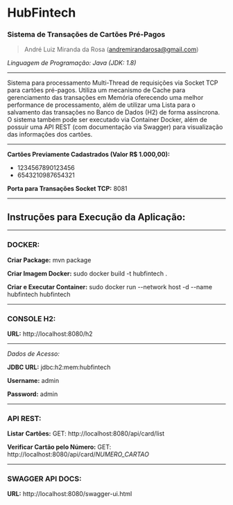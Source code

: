 # HubFintech
### Sistema de Transações de Cartões Pré-Pagos
> André Luiz Miranda da Rosa (andremirandarosa@gmail.com)

*Linguagem de Programação: Java (JDK: 1.8)*

------------

Sistema para processamento Multi-Thread de requisições via Socket TCP para cartões pré-pagos. Utiliza um mecanismo de Cache para gerenciamento das transações em Memória oferecendo uma melhor performance de processamento, além de utilizar uma Lista para o salvamento das transações no Banco de Dados (H2) de forma assíncrona. O sistema também pode ser executado via Container Docker, além de possuir uma API REST (com documentação via Swagger) para visualização das informações dos cartões.

------------

**Cartões Previamente Cadastrados (Valor R$ 1.000,00):**
- 1234567890123456
- 6543210987654321

**Porta para Transações Socket TCP:** 8081

------------

## Instruções para Execução da Aplicação:

------------
### DOCKER:

**Criar Package:** mvn package

**Criar Imagem Docker:** sudo docker build -t hubfintech .

**Criar e Executar Container:** sudo docker run --network host -d --name hubfintech hubfintech

------------

### CONSOLE H2:


**URL:** http://localhost:8080/h2

---
*Dados de Acesso:*

**JDBC URL:** jdbc:h2:mem:hubfintech

**Username:** admin

**Password:** admin

------------

### API REST:

**Listar Cartões:** GET: http://localhost:8080/api/card/list

**Verificar Cartão pelo Número:** GET: http://localhost:8080/api/card/*NUMERO_CARTAO*

------------

### SWAGGER API DOCS:


**URL:** http://localhost:8080/swagger-ui.html
